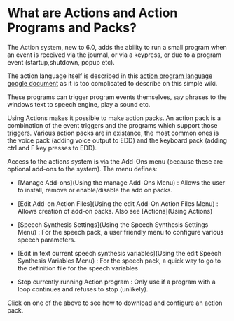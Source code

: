 # What are Actions and Action Programs and Packs?

The Action system, new to 6.0, adds the ability to run a small program when an event is received via the journal, or via a keypress, or due to a program event (startup,shutdown, popup etc).

The action language itself is described in this [action program language google document](https://docs.google.com/document/d/1M7ODl9Z68vzKCRFXKD2be3l3747G_rgzM1TnaXOiR0w/edit?usp=sharing) as it is too complicated to describe on this simple wiki.

These programs can trigger program events themselves, say phrases to the windows text to speech engine, play a sound etc.

Using Actions makes it possible to make action packs. An action pack is a combination of the event triggers and the programs which support those triggers.  Various action packs are in existance, the most common ones is the voice pack (adding voice output to EDD) and the keyboard pack (adding ctrl and F key presses to EDD).

Access to the actions system is via the Add-Ons menu (because these are optional add-ons to the system).  The menu defines:

* [Manage Add-ons](Using the manage Add-Ons Menu) : Allows the user to install, remove or enable/disable the add on packs.

* [Edit Add-on Action Files](Using the edit Add-On Action Files Menu) : Allows creation of add-on packs.  Also see [Actions](Using Actions)

* [Speech Synthesis Settings](Using the Speech Synthesis Settings Menu) : For the speech pack, a user friendly menu to configure various speech parameters.

* [Edit in text current speech synthesis variables](Using the edit Speech Synthesis Variables Menu) : For the speech pack, a quick way to go to the definition file for the speech variables

* Stop currently running Action program : Only use if a program with a loop continues and refuses to stop (unlikely).

Click on one of the above to see how to download and configure an action pack.


